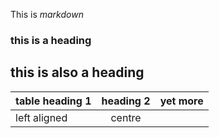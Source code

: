 This is *markdown*

### this is a heading

## this is also a heading

|table heading 1 |heading 2|yet more|
|:---------------|:-------:|--------|
|left aligned    |centre   | 
